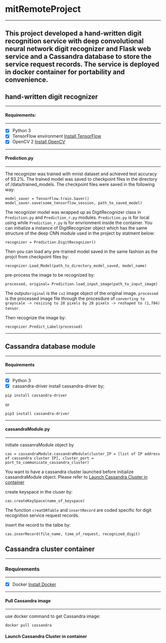 # mitRemoteProject
---
This project developed a hand-written digit recognition service with deep convolutional neural network digit recognizer and Flask web service and a Cassandra database to store the service request records. The service is deployed in docker container for portability and convenience.
---
## hand-written digit recognizer
---
#### Requirements:
---
- [x] Python 3
- [x] TensorFlow environment [Install TensorFlow](https://www.tensorflow.org/install)
- [x] OpenCV 2 [Install OpenCV](https://github.com/opencv/opencv)
---
#### Prediction.py
---
The recognizer was trained with mnist dataset and achieved test accuracy of 93.2%. The trained model was saved to checkpoint files in the directory of /data/trained_models. The checkpoint files were saved in the following way:
```
model_saver = TensorFlow.train.Saver()
model_saver.save(some_tensorflow_session, path_to_saved_model)
```
The recognizer model was wrapped up as DigitRecognizer class in ```Prediction.py``` and ```Prediction_r.py``` modules. ```Prediction.py``` is for local using while ```Prediction_r.py``` is for envrionment inside the container. You can initialize a instance of DigitRecognizer object which has the same structure of the deep CNN module used in the project by statment below:
```
recognizer = Prediction.DigitRecognizer()
```
 Then you can load any pre-trained model saved in the same fashion as the projct from checkpoint files by:
```
recognizer.Load_Model(path_to_directory_model_saved, model_name)
```
pre-process the image to be recognized by:
```
processed, original= Prediction.load_input_image(path_to_input_image)
```
The output```original``` is the ```cv2``` image object of the original image. ```processed``` is the processed image file through the procesdure of ```converting to grayscale -> resizing to 28 pixels by 28 pixels -> reshaped to (1,784) tensor```. 

Then recognize the image by:
```
recognizer.Predict_Label(processed)
```
---
## Cassandra database module
---
#### Requirements
---
- [x] Python 3
- [x] cassandra-driver
install cassandra-driver by;
```
pip install cassandra-driver
```
or 
```
pip3 install cassandra-driver
```
---
#### cassandraModule.py
---
initiate cassanraModule object by
```
cas = cassandraModule.cassandraModule(cluster_IP = [list of IP address of cassandra cluster IP], cluster_port = port_to_communicate_cassandra_cluster)
```
You want to have a cassandra cluster launched before initialize cassandraModule object. Please refer to [Launch Cassandra Cluster in container](####-launch-Cassandra-Cluster-in-container)

create keyspace in the cluser by:
```
cas.createKeySpace(name_of_keyspace)
```
The function ```creatDRTable``` and ```insertRecord``` are coded specific for digit recognition service request records.

insert the record to the talbe by:
```
cas.inserRecord(file_name, time_of_request, recognized_digit)
```


## Cassandra cluster container
---
### Requirements
---
- [x] Docker [Install Docker](https://docs.docker.com/install/)
---
#### Pull Cassandra image
---
use docker command to get Cassandra image:
```
docker pull cassandra
```
#### Launch Cassandra Cluster in container

